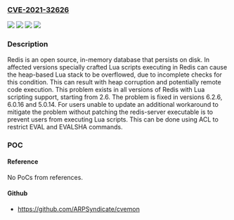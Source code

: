### [CVE-2021-32626](https://cve.mitre.org/cgi-bin/cvename.cgi?name=CVE-2021-32626)
![](https://img.shields.io/static/v1?label=Product&message=redis&color=blue)
![](https://img.shields.io/static/v1?label=Version&message=n%2Fa&color=blue)
![](https://img.shields.io/static/v1?label=Vulnerability&message=CWE-122%3A%20Heap-based%20Buffer%20Overflow&color=brighgreen)
![](https://img.shields.io/static/v1?label=Vulnerability&message=CWE-787%3A%20Out-of-bounds%20Write&color=brighgreen)

### Description

Redis is an open source, in-memory database that persists on disk. In affected versions specially crafted Lua scripts executing in Redis can cause the heap-based Lua stack to be overflowed, due to incomplete checks for this condition. This can result with heap corruption and potentially remote code execution. This problem exists in all versions of Redis with Lua scripting support, starting from 2.6. The problem is fixed in versions 6.2.6, 6.0.16 and 5.0.14. For users unable to update an additional workaround to mitigate the problem without patching the redis-server executable is to prevent users from executing Lua scripts. This can be done using ACL to restrict EVAL and EVALSHA commands.

### POC

#### Reference
No PoCs from references.

#### Github
- https://github.com/ARPSyndicate/cvemon

